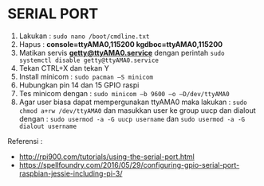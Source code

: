 # SERIAL PORT
1.	Lakukan : `sudo nano /boot/cmdline.txt`
2.	Hapus : **console=ttyAMA0,115200 kgdboc=ttyAMA0,115200**
3.	Matikan servis **getty@ttyAMA0.service** dengan perintah `sudo systemctl disable getty@ttyAMA0.service`
4.	Tekan CTRL+X dan tekan Y
5.	Install minicom : `sudo pacman –S minicom`
6.	Hubungkan pin 14 dan 15 GPIO raspi
7.	Tes minicom dengan : `sudo minicom –b 9600 –o –D/dev/ttyAMA0`
8.	Agar user biasa dapat mempergunakan ttyAMA0 maka lakukan : `sudo chmod a+rw /dev/ttyAMA0` dan masukkan user ke group uucp dan dialout dengan : `sudo usermod -a -G uucp username` dan `sudo usermod -a -G dialout username`

Referensi :
- http://rpi900.com/tutorials/using-the-serial-port.html
- https://spellfoundry.com/2016/05/29/configuring-gpio-serial-port-raspbian-jessie-including-pi-3/
